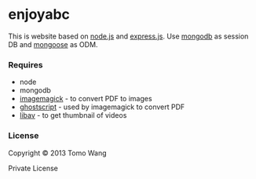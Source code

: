 enjoyabc
=====

This is website based on [node.js](http://nodejs.org/) and [express.js](http://expressjs.com/). Use [mongodb](http://www.mongodb.org/) as session DB and [mongoose](http://mongoosejs.com/) as ODM.

### Requires
  * node
  * mongodb
  * [imagemagick](http://www.imagemagick.org/) - to convert PDF to images
  * [ghostscript](http://www.ghostscript.com/) - used by imagemagick to convert PDF
  * [libav](http://libav.org/) - to get thumbnail of videos

### License
Copyright &copy; 2013  Tomo Wang

Private License
